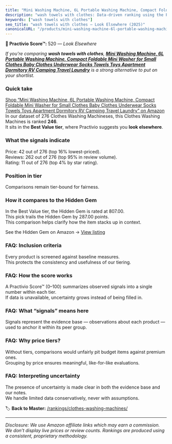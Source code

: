 ```yaml
---
title: "Mini Washing Machine, 6L Portable Washing Machine, Compact Foldable Mini Washer for Small Clothes Baby Clothes Underwear Socks Towels Toys Apartment Dormitory RV Camping Travel Laundry"
description: "wash towels with clothes: Data-driven ranking using the Practivio Score™. Positioned by quality, value, demand, findability, momentum."
keywords: ["wash towels with clothes"]
seo_title: "wash towels with clothes — Look Elsewhere (2025)"
canonicalURL: "/products/mini-washing-machine-6l-portable-washing-machine-compact-foldable-mini-washer-for-small-clothes-baby-clothes-underwear-socks-towels-toys-apartment-dormitory-rv-camping-travel-laundry-B0FK5FJ2SG/"
---
```


**🚫 Practivio Score™:** 520 — _Look Elsewhere_


*If you're comparing **wash towels with clothes**, **[Mini Washing Machine, 6L Portable Washing Machine, Compact Foldable Mini Washer for Small Clothes Baby Clothes Underwear Socks Towels Toys Apartment Dormitory RV Camping Travel Laundry](https://www.amazon.com/dp/B0FK5FJ2SG?tag=practivio-20)** is a strong alternative to put on your shortlist.*
### Quick take
[Shop “Mini Washing Machine, 6L Portable Washing Machine, Compact Foldable Mini Washer for Small Clothes Baby Clothes Underwear Socks Towels Toys Apartment Dormitory RV Camping Travel Laundry” on Amazon](https://www.amazon.com/dp/B0FK5FJ2SG?tag=practivio-20)
In our dataset of 276 Clothes Washing Machineses, this Clothes Washing Machines is ranked **246**.  
It sits in the **Best Value tier**, where Practivio suggests you **look elsewhere**.

### What the signals indicate
Price: 42 out of 276 (top 16% lowest-priced).  
Reviews: 262 out of 276 (top 95% in review volume).  
Rating: 11 out of 276 (top 4% by star rating).  

### Position in tier
Comparisons remain tier-bound for fairness.

### How it compares to the Hidden Gem
In the Best Value tier, the Hidden Gem is rated at 807.00.  
This pick trails the Hidden Gem by 287.00 points.  
This comparison helps clarify how the item stacks up in context.  

See the Hidden Gem on Amazon → [View listing](https://www.amazon.com/dp/B01N68XF0O?tag=practivio-20)

### FAQ: Inclusion criteria
Every product is screened against baseline measures.  
This protects the consistency and usefulness of our tiering.

### FAQ: How the score works
A Practivio Score™ (0–100) summarizes observed signals into a single number within each tier.  
If data is unavailable, uncertainty grows instead of being filled in.

### FAQ: What “signals” means here
Signals represent the evidence base — observations about each product — used to anchor it within its peer group.

### FAQ: Why price tiers?
Without tiers, comparisons would unfairly pit budget items against premium ones.  
Grouping by price ensures meaningful, like-for-like evaluations.

### FAQ: Interpreting uncertainty
The presence of uncertainty is made clear in both the evidence base and our notes.  
We handle limited data conservatively, never with assumptions.


🏷️ **Back to Master:** [/rankings/clothes-washing-machines/](/rankings/clothes-washing-machines/)

---
_Disclosure: We use Amazon affiliate links which may earn a commission. We don’t display live prices or review counts. Rankings are produced using a consistent, proprietary methodology._
